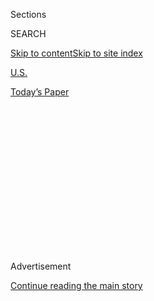 <div id="app">

<div>

<div>

<div>

<div class="NYTAppHideMasthead css-1q2w90k e1suatyy0">

<div class="section css-ui9rw0 e1suatyy2">

<div class="css-eph4ug er09x8g0">

<div class="css-6n7j50">

</div>

<span class="css-1dv1kvn">Sections</span>

<div class="css-10488qs">

<span class="css-1dv1kvn">SEARCH</span>

</div>

[Skip to content](#site-content)[Skip to site
index](#site-index)

</div>

<div id="masthead-section-label" class="css-1wr3we4 eaxe0e00">

[U.S.](https://www.nytimes3xbfgragh.onion/section/us)

</div>

<div class="css-10698na e1huz5gh0">

</div>

</div>

<div id="masthead-bar-one" class="section hasLinks css-15hmgas e1csuq9d3">

<div class="css-uqyvli e1csuq9d0">

</div>

<div class="css-1uqjmks e1csuq9d1">

</div>

<div class="css-9e9ivx">

[](https://myaccount.nytimes3xbfgragh.onion/auth/login?response_type=cookie&client_id=vi)

</div>

<div class="css-1bvtpon e1csuq9d2">

[Today’s
Paper](https://www.nytimes3xbfgragh.onion/section/todayspaper)

</div>

</div>

</div>

</div>

<div data-aria-hidden="false">

<div id="site-content" data-role="main">

<div>

<div class="css-1aor85t" style="opacity:0.000000001;z-index:-1;visibility:hidden">

<div class="css-1hqnpie">

<div class="css-epjblv">

<span class="css-17xtcya">[U.S.](/section/us)</span><span class="css-x15j1o">|</span><span class="css-fwqvlz">Facebook’s
Role in Data Misuse Sets Off Storms on Two
Continents</span>

</div>

<div class="css-k008qs">

<div class="css-1iwv8en">

<span class="css-18z7m18"></span>

<div>

</div>

</div>

<span class="css-1n6z4y">https://nyti.ms/2GGTFUY</span>

<div class="css-1705lsu">

<div class="css-4xjgmj">

<div class="css-4skfbu" data-role="toolbar" data-aria-label="Social Media Share buttons, Save button, and Comments Panel with current comment count" data-testid="share-tools">

  - 
  - 
  - 
  - 
    
    <div class="css-6n7j50">
    
    </div>

  - 
  - 

</div>

</div>

</div>

</div>

</div>

</div>

<div class="css-13pd83m">

</div>

<div id="top-wrapper" class="css-1sy8kpn">

<div id="top-slug" class="css-l9onyx">

Advertisement

</div>

[Continue reading the main
story](#after-top)

<div class="ad top-wrapper" style="text-align:center;height:100%;display:block;min-height:250px">

<div id="top" class="place-ad" data-position="top" data-size-key="top">

</div>

</div>

<div id="after-top">

</div>

</div>

<div id="sponsor-wrapper" class="css-1hyfx7x">

<div id="sponsor-slug" class="css-19vbshk">

Supported by

</div>

[Continue reading the main
story](#after-sponsor)

<div id="sponsor" class="ad sponsor-wrapper" style="text-align:center;height:100%;display:block">

</div>

<div id="after-sponsor">

</div>

</div>

<div class="css-1vkm6nb ehdk2mb0">

# Facebook’s Role in Data Misuse Sets Off Storms on Two Continents

</div>

<div class="css-79elbk" data-testid="photoviewer-wrapper">

<div class="css-z3e15g" data-testid="photoviewer-wrapper-hidden">

</div>

<div class="css-1a48zt4 ehw59r15" data-testid="photoviewer-children">

![<span class="css-16f3y1r e13ogyst0" data-aria-hidden="true">Maura
Healey, the attorney general of Massachusetts, has announced an
investigation into Facebook and the data firm Cambridge
Analytica.</span><span class="css-cnj6d5 e1z0qqy90" itemprop="copyrightHolder"><span class="css-1ly73wi e1tej78p0">Credit...</span><span><span>Brian
Snyder/Reuters</span></span></span>](https://static01.graylady3jvrrxbe.onion/images/2018/03/18/us/19CAMBRIDGE/19CAMBRIDGE-articleLarge.jpg?quality=75&auto=webp&disable=upscale)

</div>

</div>

<div class="css-xt80pu e12qa4dv0">

<div class="css-18e8msd">

<div class="css-vp77d3 epjyd6m0">

<div class="css-1baulvz">

By [<span class="css-1baulvz" itemprop="name">Matthew
Rosenberg</span>](http://www.nytimes3xbfgragh.onion/by/matthew-rosenberg)
and [<span class="css-1baulvz last-byline" itemprop="name">Sheera
Frenkel</span>](https://www.nytimes3xbfgragh.onion/by/sheera-frenkel)

</div>

</div>

  - March 18,
    2018

  - 
    
    <div class="css-4xjgmj">
    
    <div class="css-d8bdto" data-role="toolbar" data-aria-label="Social Media Share buttons, Save button, and Comments Panel with current comment count" data-testid="share-tools">
    
      - 
      - 
      - 
      - 
        
        <div class="css-6n7j50">
        
        </div>
    
      - 
      - 
    
    </div>
    
    </div>

</div>

</div>

<div class="section meteredContent css-1r7ky0e" name="articleBody" itemprop="articleBody">

<div class="css-1fanzo5 StoryBodyCompanionColumn">

<div class="css-53u6y8">

WASHINGTON — Facebook on Sunday faced a backlash about how it protects
user data, as American and British lawmakers demanded that it explain
how a political data firm with links to President Trump’s 2016 campaign
was able to harvest private information from more than 50 million
Facebook profiles without the social network’s alerting users.

Senator Amy Klobuchar of Minnesota, a Democratic member of the Senate
Judiciary Committee, went so far as to press for Mark Zuckerberg,
Facebook’s chief executive, to appear before the panel to explain what
the social network knew about the misuse of its data “to target
political advertising and manipulate voters.”

The calls for greater scrutiny followed
[reports](https://www.nytimes3xbfgragh.onion/2018/03/17/us/politics/cambridge-analytica-trump-campaign.html?hp&action=click&pgtype=Homepage&clickSource=story-heading&module=first-column-region&region=top-news&WT.nav=top-news)
on Saturday in The New York Times and [The
Observer](https://www.theguardian.com/news/2018/mar/17/cambridge-analytica-facebook-influence-us-election)of
London that Cambridge Analytica, a political data firm founded by
Stephen K. Bannon and Robert Mercer, the wealthy Republican donor, had
used the Facebook data to develop methods that it claimed could identify
the personalities of individual American voters and influence their
behavior. The firm’s so-called psychographic modeling underpinned its
work for the Trump campaign in 2016, though many have questioned the
effectiveness of its techniques.

But Facebook did not inform users whose data had been harvested. The
lack of disclosure could violate laws in Britain and in many American
states.

</div>

</div>

<div class="css-1fanzo5 StoryBodyCompanionColumn">

<div class="css-53u6y8">

Damian Collins, a Conservative lawmaker in Britain who is leading a
parliamentary inquiry into fake news and Russian meddling in the
country’s referendum to leave the European Union, said this weekend
that he, too, would call on Mr. Zuckerberg or another top executive to
testify. The social network sent executives who handle policy matters to
answer questions [at an earlier
hearing](http://data.parliament.uk/writtenevidence/committeeevidence.svc/evidencedocument/digital-culture-media-and-sport-committee/fake-news/oral/78195.html)
in February.

“It is not acceptable that they have previously sent witnesses who seek
to avoid answering difficult questions by claiming not to know the
answers,” Mr. Collins said in a statement. “This also creates a false
reassurance that Facebook’s stated policies are always robust and
effectively policed.”

The fallout from the reports added to questions Facebook was already
confronting over the use of its platform by those seeking to spread
Russian propaganda and fake news. The social media giant has grappled
with the criticism over the issue for much of the past year, and
struggled to keep public opinion on its side.

Over the weekend, Facebook was on the defensive. Top executives took to
Twitter to argue that the company’s protections had not been breached,
and that Facebook was thus not at fault.

“This was unequivocally not a data breach,”
[tweeted](https://twitter.com/boztank/status/975018461997887494) Andrew
Bosworth, a Facebook executive. “No systems were infiltrated, no
passwords or information were stolen or hacked.”

</div>

</div>

<div class="css-1fanzo5 StoryBodyCompanionColumn">

<div class="css-53u6y8">

The data was obtained in 2014, when Cambridge Analytica, through an
outside researcher, paid users small sums to take a personality quiz and
download an app, which would scrape some private information from their
profiles and from those of their friends — activity that Facebook
permitted at the time. The approach was based on a technique pioneered
at Cambridge University by data scientists who claimed it could reveal
more about a person than even their parents or romantic partners knew.

The researcher hired by Cambridge Analytica, Alexandr Kogan, told
Facebook and his app’s users that he was collecting information for
academic purposes, not for a political data firm owned by a wealthy
conservative. Facebook did nothing to verify how the information was
being used.

Mr. Bosworth argued on Twitter that a violation had been committed only
by Cambridge Analytica and Mr. Kogan, whose app “did not follow the data
agreements.”

Facebook’s chief security officer, Alex Stamos, issued a similar defense
in a [series of
tweets](https://twitter.com/aprilaser/status/975078309930311680) that
have since been deleted.

“The recent Cambridge Analytica stories by the NY Times and The Guardian
are important and powerful, but it is incorrect to call this a ‘breach’
under any reasonable definition of the term,” Mr. Stamos tweeted.

The explanation did little, however, to stem the tide of anger as
independent researchers pointed out that many others could have
similarly misused Facebook data.

</div>

</div>

<div class="css-1fanzo5 StoryBodyCompanionColumn">

<div class="css-53u6y8">

“Facebook’s platform must protect us from predatory behavior,”
[wrote](https://twitter.com/evanbaily/status/975020550035779590) a
Twitter user named Evan Baily, “or we can’t and shouldn’t trust the
platform.”

</div>

</div>

<div class="css-79elbk" data-testid="photoviewer-wrapper">

<div class="css-z3e15g" data-testid="photoviewer-wrapper-hidden">

</div>

<div class="css-1a48zt4 ehw59r15" data-testid="photoviewer-children">

![<span class="css-16f3y1r e13ogyst0" data-aria-hidden="true">Senator
Amy Klobuchar of Minnesota pressed for Mark Zuckerberg, Facebook’s chief
executive, to appear before the Senate Judiciary
Committee.</span><span class="css-cnj6d5 e1z0qqy90" itemprop="copyrightHolder"><span class="css-1ly73wi e1tej78p0">Credit...</span><span>Noah
Berger/Associated
Press</span></span>](https://static01.graylady3jvrrxbe.onion/images/2018/03/19/us/19CAMBRIDGE2/19CAMBRIDGE2-articleLarge.jpg?quality=75&auto=webp&disable=upscale)

</div>

</div>

<div class="css-1fanzo5 StoryBodyCompanionColumn">

<div class="css-53u6y8">

Jonathan Albright, research director at the Tow Center for Digital
Journalism at Columbia University, wrote that the lack oversight and
transparency into what sort of data Facebook collected on its users
meant that the company’s platform could continue to be exploited.

“Unethical people will always do bad things when we make it easy for
them and there are few — if any — lasting repercussions,” Mr. Albright
said.

Paul Grewal, a vice president and deputy general counsel at Facebook,
said in a statement that the company was looking into whether the data
in question still existed. “That is where our focus lies as we remain
committed to vigorously enforcing our policies to protect people’s
information,” he said.

This month, The Times viewed a set of raw data from the profiles
Cambridge Analytica obtained. And a former employee of the data firm
described having recently seen hundreds of gigabytes of unencrypted data
files on Cambridge servers.

There were also questions from technology experts and others about
Facebook’s reaction to the news reports by The Times and The Observer,
especially its decision to suspend the account of Christopher Wylie, a
data expert who oversaw Cambridge Analytica’s data harvesting — but also
spoke out about it to the two news organizations.

On Friday, Facebook threatened to sue The Observer to stop it from
publishing, the newspaper’s outgoing editor, John Mulholland, said on
Twitter.

</div>

</div>

<div class="css-cfo9c3">

</div>

<div class="css-1fanzo5 StoryBodyCompanionColumn">

<div class="css-53u6y8">

Then, late Friday evening, Facebook posted a statement that expressed
alarm at the data leak. The company promised to take action and
announced that it was suspending the accounts of Cambridge Analytica,
Mr. Kogan and Mr. Wylie.

By then, Facebook had learned that Mr. Wylie, who left Cambridge
Analytica in 2014, was a named source for the news reports.

In a statement on Sunday, Mr. Wylie described himself as “a curious and
naïve 23-year-old,” when he first went to work for Cambridge Analytica.

“I feel a sense of regret every day when I see where they have helped
take our world,” he added. “I need to make amends, and that’s why I’m
coming forward.”

</div>

</div>

<div class="css-cfo9c3">

</div>

<div class="css-1fanzo5 StoryBodyCompanionColumn">

<div class="css-53u6y8">

His lawyer, Tamsin Allen, said that last week Mr. Wylie offered to help
Facebook recover the missing data.

</div>

</div>

<div class="css-1fanzo5 StoryBodyCompanionColumn">

<div class="css-53u6y8">

Now, though, Facebook said on Sunday, Mr. Wylie is refusing to cooperate
with the company until the suspension is lifted — a move the social
network is not willing to make because of his role in the data
harvesting.

In both Britain and the United States, lawmakers said that in the light
of the new reports, they wanted fresh answers from both Facebook and
Cambridge Analytica about how the data was obtained and what was done
with it.

Mr. Collins, the British lawmaker, said he planned to call Alexander
Nix, the chief executive of Cambridge Analytica, to return to Parliament
and answer questions about testimony last month in which he claimed that
the company never obtained or used Facebook data.

“It seems clear that he has deliberately misled the committee and
Parliament,” Mr. Collins said.

In the United States, the attorney general of Massachusetts, Maura
Healey, announced on Saturday that her office was opening an
investigation. “Massachusetts residents deserve answers immediately from
Facebook and Cambridge Analytica,” she said in [a Twitter
post](https://twitter.com/MassAGO/status/975052674818347013) that linked
to the Times article.  

Also on Saturday, the two top Congressional Democrats leading inquiries
into Russian interference in the 2016 election — Senator Mark Warner of
Virginia and Representative Adam Schiff of California — called for
investigations of the Facebook data leak.

“This raises serious questions about the level of detail that Cambridge
Analytica knew about users,” said Mr. Schiff, who is the ranking
Democrat on the House intelligence committee.

</div>

</div>

</div>

<div>

</div>

<div>

</div>

<div>

</div>

<div>

<div id="bottom-wrapper" class="css-1ede5it">

<div id="bottom-slug" class="css-l9onyx">

Advertisement

</div>

[Continue reading the main
story](#after-bottom)

<div id="bottom" class="ad bottom-wrapper" style="text-align:center;height:100%;display:block;min-height:90px">

</div>

<div id="after-bottom">

</div>

</div>

</div>

</div>

</div>

## Site Index

<div>

</div>

## Site Information Navigation

  - [© <span>2020</span> <span>The New York Times
    Company</span>](https://help.nytimes3xbfgragh.onion/hc/en-us/articles/115014792127-Copyright-notice)

<!-- end list -->

  - [NYTCo](https://www.nytco.com/)
  - [Contact
    Us](https://help.nytimes3xbfgragh.onion/hc/en-us/articles/115015385887-Contact-Us)
  - [Work with us](https://www.nytco.com/careers/)
  - [Advertise](https://nytmediakit.com/)
  - [T Brand Studio](http://www.tbrandstudio.com/)
  - [Your Ad
    Choices](https://www.nytimes3xbfgragh.onion/privacy/cookie-policy#how-do-i-manage-trackers)
  - [Privacy](https://www.nytimes3xbfgragh.onion/privacy)
  - [Terms of
    Service](https://help.nytimes3xbfgragh.onion/hc/en-us/articles/115014893428-Terms-of-service)
  - [Terms of
    Sale](https://help.nytimes3xbfgragh.onion/hc/en-us/articles/115014893968-Terms-of-sale)
  - [Site
    Map](https://spiderbites.nytimes3xbfgragh.onion)
  - [Help](https://help.nytimes3xbfgragh.onion/hc/en-us)
  - [Subscriptions](https://www.nytimes3xbfgragh.onion/subscription?campaignId=37WXW)

</div>

</div>

</div>

</div>
